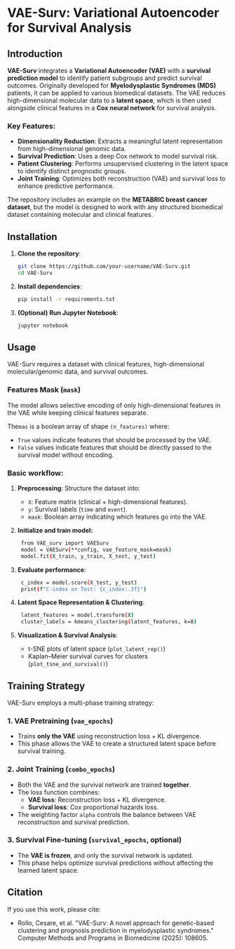 # VAE-Surv: Variational Autoencoder for Survival Analysis

## Introduction

**VAE-Surv** integrates a **Variational Autoencoder (VAE)** with a **survival prediction model** to identify patient subgroups and predict survival outcomes. Originally developed for **Myelodysplastic Syndromes (MDS)** patients, it can be applied to various biomedical datasets. The VAE reduces high-dimensional molecular data to a **latent space**, which is then used alongside clinical features in a **Cox neural network** for survival analysis.

### Key Features:
- **Dimensionality Reduction**: Extracts a meaningful latent representation from high-dimensional genomic data.
- **Survival Prediction**: Uses a deep Cox network to model survival risk.
- **Patient Clustering**: Performs unsupervised clustering in the latent space to identify distinct prognostic groups.
- **Joint Training**: Optimizes both reconstruction (VAE) and survival loss to enhance predictive performance.

The repository includes an example on the **METABRIC breast cancer dataset**, but the model is designed to work with any structured biomedical dataset containing molecular and clinical features.

## Installation

1. **Clone the repository**:
   ```bash
   git clone https://github.com/your-username/VAE-Surv.git  
   cd VAE-Surv
   ```
2. **Install dependencies**:
   ```bash
   pip install -r requirements.txt
   ```
3. **(Optional) Run Jupyter Notebook**:
   ```bash
   jupyter notebook
   ```

## Usage

VAE-Surv requires a dataset with clinical features, high-dimensional molecular/genomic data, and survival outcomes.

### Features Mask (`mask`)

The model allows selective encoding of only high-dimensional features in the VAE while keeping clinical features separate.

The`mas` is a boolean array of shape `(n_features)` where:
- `True` values indicate features that should be processed by the VAE.
- `False` values indicate features that should be directly passed to the survival model without encoding.
        
### Basic workflow:
1. **Preprocessing**: Structure the dataset into:
    - `X`: Feature matrix (clinical + high-dimensional features).
    - `y`: Survival labels (`time` and `event`).
    - `mask`: Boolean array indicating which features go into the VAE.

2. **Initialize and train model:**
   ```bash
    from VAE_surv import VAESurv
    model = VAESurv(**config, vae_feature_mask=mask)
    model.fit(X_train, y_train, X_test, y_test)
   ```

3. **Evaluate performance**:
    ```bash
     c_index = model.score(X_test, y_test)
     print(f"C-index on Test: {c_index:.3f}")
    ```
4. **Latent Space Representation & Clustering**:
   ```bash
    latent_features = model.transform(X)
    cluster_labels = kmeans_clustering(latent_features, k=8)
    ```
5. **Visualization & Survival Analysis**:

   - t-SNE plots of latent space (`plot_latent_rep()`)
   - Kaplan–Meier survival curves for clusters (`plot_tsne_and_survival()`)



## Training Strategy

VAE-Surv employs a multi-phase training strategy:

### 1. VAE Pretraining (`vae_epochs`)
- Trains **only the VAE** using reconstruction loss + KL divergence.
- This phase allows the VAE to create a structured latent space before survival training.

### 2. Joint Training (`combo_epochs`)
- Both the VAE and the survival network are trained **together**.
- The loss function combines:
  - **VAE loss**: Reconstruction loss + KL divergence.
  - **Survival loss**: Cox proportional hazards loss.
- The weighting factor `alpha` controls the balance between VAE reconstruction and survival prediction.

### 3. Survival Fine-tuning (`survival_epochs`, optional)
- The **VAE is frozen**, and only the survival network is updated.
- This phase helps optimize survival predictions without affecting the learned latent space.



## Citation
If you use this work, please cite:
- Rollo, Cesare, et al. "VAE-Surv: A novel approach for genetic-based clustering and prognosis prediction in myelodysplastic syndromes." Computer Methods and Programs in Biomedicine (2025): 108605.
